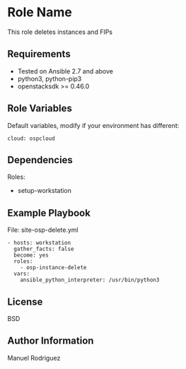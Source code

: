 Role Name
=========

This role deletes instances and FIPs

Requirements
------------

- Tested on Ansible 2.7 and above
- python3, python-pip3
- openstacksdk >= 0.46.0

Role Variables
--------------


Default variables, modify if your environment has different:

`cloud: ospcloud`

Dependencies
------------

Roles:
- setup-workstation

Example Playbook
----------------

File: site-osp-delete.yml
```
- hosts: workstation
  gather_facts: false
  become: yes
  roles:
    - osp-instance-delete
  vars:
    ansible_python_interpreter: /usr/bin/python3
```

License
-------

BSD

Author Information
------------------

Manuel Rodriguez
